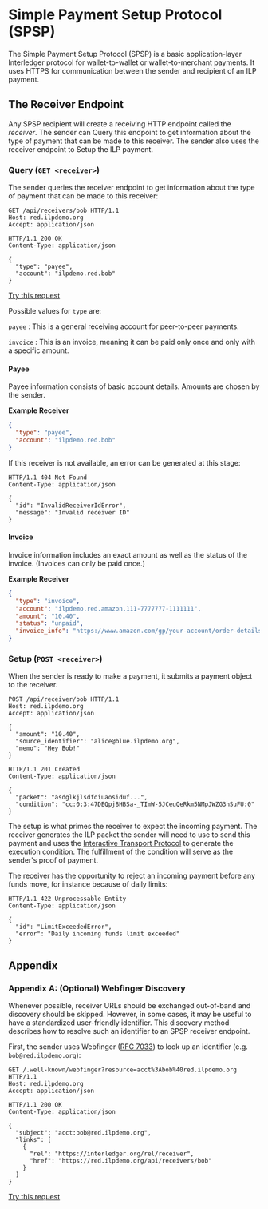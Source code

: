 # Simple Payment Setup Protocol (SPSP)

The Simple Payment Setup Protocol (SPSP) is a basic application-layer Interledger protocol for wallet-to-wallet or wallet-to-merchant payments. It uses HTTPS for communication between the sender and recipient of an ILP payment.

## The Receiver Endpoint

Any SPSP recipient will create a receiving HTTP endpoint called the *receiver*. The sender can Query this endpoint to get information about the type of payment that can be made to this receiver. The sender also uses the receiver endpoint to Setup the ILP payment.

### Query (`GET <receiver>`)

The sender queries the receiver endpoint to get information about the type of payment that can be made to this receiver:

``` http
GET /api/receivers/bob HTTP/1.1
Host: red.ilpdemo.org
Accept: application/json
```
``` http
HTTP/1.1 200 OK
Content-Type: application/json

{
  "type": "payee",
  "account": "ilpdemo.red.bob"
}
```

[Try this request](https://red.ilpdemo.org/api/receivers/bob)

Possible values for `type` are:

`payee`
: This is a general receiving account for peer-to-peer payments.

`invoice`
: This is an invoice, meaning it can be paid only once and only with a specific amount.

#### Payee

Payee information consists of basic account details. Amounts are chosen by the sender.

**Example Receiver**
``` json
{
  "type": "payee",
  "account": "ilpdemo.red.bob"
}
```

If this receiver is not available, an error can be generated at this stage:

``` http
HTTP/1.1 404 Not Found
Content-Type: application/json

{
  "id": "InvalidReceiverIdError",
  "message": "Invalid receiver ID"
}
```

#### Invoice

Invoice information includes an exact amount as well as the status of the invoice. (Invoices can only be paid once.)

**Example Receiver**
``` json
{
  "type": "invoice",
  "account": "ilpdemo.red.amazon.111-7777777-1111111",
  "amount": "10.40",
  "status": "unpaid",
  "invoice_info": "https://www.amazon.com/gp/your-account/order-details?ie=UTF8&orderID=111-7777777-1111111"
}
```

### Setup (`POST <receiver>`)

When the sender is ready to make a payment, it submits a payment object to the receiver.

``` http
POST /api/receiver/bob HTTP/1.1
Host: red.ilpdemo.org
Accept: application/json

{
  "amount": "10.40",
  "source_identifier": "alice@blue.ilpdemo.org",
  "memo": "Hey Bob!"
}
```
``` http
HTTP/1.1 201 Created
Content-Type: application/json

{
  "packet": "asdglkjlsdfoiuaosiduf...",
  "condition": "cc:0:3:47DEQpj8HBSa-_TImW-5JCeuQeRkm5NMpJWZG3hSuFU:0"
}
```

The setup is what primes the receiver to expect the incoming payment. The receiver generates the ILP packet the sender will need to use to send this payment and uses the [Interactive Transport Protocol](../0011-interactive-transport-protocol) to generate the execution condition. The fulfillment of the condition will serve as the sender's proof of payment.

The receiver has the opportunity to reject an incoming payment before any funds move, for instance because of daily limits:

``` http
HTTP/1.1 422 Unprocessable Entity
Content-Type: application/json

{
  "id": "LimitExceededError",
  "error": "Daily incoming funds limit exceeded"
}
```

## Appendix

### Appendix A: (Optional) Webfinger Discovery

Whenever possible, receiver URLs should be exchanged out-of-band and discovery should be skipped. However, in some cases, it may be useful to have a standardized user-friendly identifier. This discovery method describes how to resolve such an identifier to an SPSP receiver endpoint.

First, the sender uses Webfinger ([RFC 7033](https://tools.ietf.org/html/rfc7033)) to look up an identifier (e.g. `bob@red.ilpdemo.org`):

``` http
GET /.well-known/webfinger?resource=acct%3Abob%40red.ilpdemo.org HTTP/1.1
Host: red.ilpdemo.org
Accept: application/json
```
``` http
HTTP/1.1 200 OK
Content-Type: application/json

{
  "subject": "acct:bob@red.ilpdemo.org",
  "links": [
    {
      "rel": "https://interledger.org/rel/receiver",
      "href": "https://red.ilpdemo.org/api/receivers/bob"
    }
  ]
}
```
[Try this request](https://red.ilpdemo.org/.well-known/webfinger?resource=acct%3Abob%40red.ilpdemo.org)

